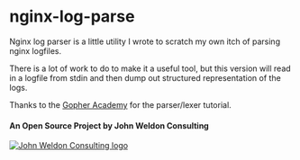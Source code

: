 # nginx-log-parse

Nginx log parser is a little utility I wrote to scratch my own itch of parsing nginx logfiles.

There is a lot of work to do to make it a useful tool, but this version will read in a logfile from stdin and then dump out structured representation of the logs.


Thanks to the [Gopher Academy](http://blog.gopheracademy.com/advent-2014/parsers-lexers/) for the parser/lexer tutorial.


#### An Open Source Project by John Weldon Consulting

<a href="https://johnweldon.com/consulting/"><img src="https://johnweldon.com/img/JohnWeldon_200x86.gif" alt="John Weldon Consulting logo" title="Another open source project by John Weldon Consulting" /></a>

